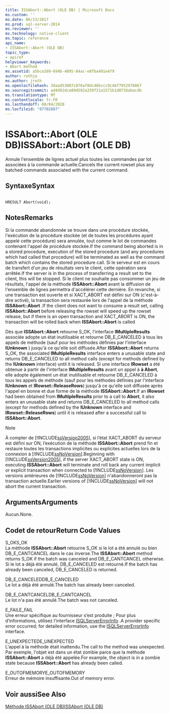 ```yaml
---
title: ISSAbort::Abort (OLE DB) | Microsoft Docs
ms.custom: ''
ms.date: 06/13/2017
ms.prod: sql-server-2014
ms.reviewer: ''
ms.technology: native-client
ms.topic: reference
api_name:
- ISSAbort::Abort (OLE DB)
topic_type:
- apiref
helpviewer_keywords:
- Abort method
ms.assetid: a5bca169-694b-4895-84ac-e8fba491e479
author: rothja
ms.author: jroth
ms.openlocfilehash: 3daad53087c876af8dc46bccc9c4bf7952976067
ms.sourcegitcommit: ad4d92dce894592a259721a1571b1d8736abacdb
ms.translationtype: MT
ms.contentlocale: fr-FR
ms.lasthandoff: 08/04/2020
ms.locfileid: "87702887"
---
```

# <a name="issabortabort-ole-db"></a><span data-ttu-id="f7b80-102">ISSAbort::Abort (OLE DB)</span><span class="sxs-lookup"><span data-stu-id="f7b80-102">ISSAbort::Abort (OLE DB)</span></span>
  <span data-ttu-id="f7b80-103">Annule l'ensemble de lignes actuel plus toutes les commandes par lot associées à la commande actuelle.</span><span class="sxs-lookup"><span data-stu-id="f7b80-103">Cancels the current rowset plus any batched commands associated with the current command.</span></span>  
  
## <a name="syntax"></a><span data-ttu-id="f7b80-104">Syntaxe</span><span class="sxs-lookup"><span data-stu-id="f7b80-104">Syntax</span></span>  
  
```  
  
HRESULT Abort(void);  
```  
  
## <a name="remarks"></a><span data-ttu-id="f7b80-105">Notes</span><span class="sxs-lookup"><span data-stu-id="f7b80-105">Remarks</span></span>  
 <span data-ttu-id="f7b80-106">Si la commande abandonnée se trouve dans une procédure stockée, l'exécution de la procédure stockée (et de toutes les procédures ayant appelé cette procédure) sera annulée, tout comme le lot de commandes contenant l'appel de procédure stockée.</span><span class="sxs-lookup"><span data-stu-id="f7b80-106">If the command being aborted is in a stored procedure, execution of the stored procedure (and any procedures which had called that procedure) will be terminated as well as the command batch which contains the stored procedure call.</span></span> <span data-ttu-id="f7b80-107">Si le serveur est en cours de transfert d'un jeu de résultats vers le client, cette opération sera arrêtée.</span><span class="sxs-lookup"><span data-stu-id="f7b80-107">If the server is in the process of transferring a result set to the client, this will be stopped.</span></span> <span data-ttu-id="f7b80-108">Si le client ne souhaite pas consommer un jeu de résultats, l'appel de la méthode **ISSAbort::Abort** avant la diffusion de l'ensemble de lignes permettra d'accélérer cette dernière. En revanche, si une transaction est ouverte et si XACT_ABORT est défini sur ON (c'est-à-dire activé), la transaction sera restaurée lors de l'appel de la méthode **ISSAbort::Abort** .</span><span class="sxs-lookup"><span data-stu-id="f7b80-108">If the client does not want to consume a result set, calling **ISSAbort::Abort** before releasing the rowset will speed up the rowset release, but if there is an open transaction and XACT_ABORT is ON, the transaction will be rolled back when **ISSAbort::Abort** is called</span></span>  
  
 <span data-ttu-id="f7b80-109">Dès que **ISSAbort::Abort** retourne S_OK, l'interface **IMultipleResults** associée adopte un état inutilisable et retourne DB_E_CANCELED à tous les appels de méthode (sauf pour les méthodes définies par l'interface **IUnknown** ) jusqu'à ce qu'elle soit diffusée.</span><span class="sxs-lookup"><span data-stu-id="f7b80-109">After **ISSAbort::Abort** returns S_OK, the associated **IMultipleResults** interface enters a unusable state and returns DB_E_CANCELED to all method calls (except for methods defined by the **IUnknown** interface) until it is released.</span></span> <span data-ttu-id="f7b80-110">Si une interface **IRowset** a été obtenue à partir de l'interface **IMultipleResults** avant un appel à **à Abort**, elle adopte également un état inutilisable et retourne DB_E_CANCELED à tous les appels de méthode (sauf pour les méthodes définies par l'interface **IUnknown** et **IRowset::ReleaseRows**) jusqu'à ce qu'elle soit diffusée après l'appel en bonne et due forme de la méthode **ISSAbort::Abort**.</span><span class="sxs-lookup"><span data-stu-id="f7b80-110">If an **IRowset** had been obtained from **IMultipleResults** prior to a call to **Abort**, it also enters an unusable state and returns DB_E_CANCELED to all method calls (except for methods defined by the **IUnknown** interface and **IRowset::ReleaseRows**) until it is released after a successful call to **ISSAbort::Abort**.</span></span>  
  
> [!NOTE]  
>  <span data-ttu-id="f7b80-111">À compter de [!INCLUDE[ssVersion2005](../../includes/ssversion2005-md.md)], si l’état XACT_ABORT du serveur est défini sur ON, l’exécution de la méthode **ISSAbort::Abort** prend fin et restaure toutes les transactions implicites ou explicites actuelles lors de la connexion à [!INCLUDE[ssNoVersion](../../includes/ssnoversion-md.md)].</span><span class="sxs-lookup"><span data-stu-id="f7b80-111">Beginning with [!INCLUDE[ssVersion2005](../../includes/ssversion2005-md.md)], if the server XACT_ABORT state is ON, executing **ISSAbort::Abort** will terminate and roll back any current implicit or explicit transaction when connected to [!INCLUDE[ssNoVersion](../../includes/ssnoversion-md.md)].</span></span> <span data-ttu-id="f7b80-112">Les versions antérieures de [!INCLUDE[ssNoVersion](../../includes/ssnoversion-md.md)] n'abandonneront pas la transaction actuelle.</span><span class="sxs-lookup"><span data-stu-id="f7b80-112">Earlier versions of [!INCLUDE[ssNoVersion](../../includes/ssnoversion-md.md)] will not abort the current transaction.</span></span>  
  
## <a name="arguments"></a><span data-ttu-id="f7b80-113">Arguments</span><span class="sxs-lookup"><span data-stu-id="f7b80-113">Arguments</span></span>  
 <span data-ttu-id="f7b80-114">Aucun.</span><span class="sxs-lookup"><span data-stu-id="f7b80-114">None.</span></span>  
  
## <a name="return-code-values"></a><span data-ttu-id="f7b80-115">Codet de retour</span><span class="sxs-lookup"><span data-stu-id="f7b80-115">Return Code Values</span></span>  
 <span data-ttu-id="f7b80-116">S_OK</span><span class="sxs-lookup"><span data-stu-id="f7b80-116">S_OK</span></span>  
 <span data-ttu-id="f7b80-117">La méthode **ISSAbort::Abort** retourne S_OK si le lot a été annulé ou bien DB_E_CANTCANCEL dans le cas inverse.</span><span class="sxs-lookup"><span data-stu-id="f7b80-117">The **ISSAbort::Abort** method returns S_OK if the batch was canceled and DB_E_CANTCANCEL otherwise.</span></span> <span data-ttu-id="f7b80-118">Si le lot a déjà été annulé, DB_E_CANCELED est retourné.</span><span class="sxs-lookup"><span data-stu-id="f7b80-118">If the batch has already been canceled, DB_E_CANCELED is returned.</span></span>  
  
 <span data-ttu-id="f7b80-119">DB_E_CANCELED</span><span class="sxs-lookup"><span data-stu-id="f7b80-119">DB_E_CANCELED</span></span>  
 <span data-ttu-id="f7b80-120">Le lot a déjà été annulé.</span><span class="sxs-lookup"><span data-stu-id="f7b80-120">The batch has already been canceled.</span></span>  
  
 <span data-ttu-id="f7b80-121">DB_E_CANTCANCEL</span><span class="sxs-lookup"><span data-stu-id="f7b80-121">DB_E_CANTCANCEL</span></span>  
 <span data-ttu-id="f7b80-122">Le lot n'a pas été annulé.</span><span class="sxs-lookup"><span data-stu-id="f7b80-122">The batch was not canceled.</span></span>  
  
 <span data-ttu-id="f7b80-123">E_FAIL</span><span class="sxs-lookup"><span data-stu-id="f7b80-123">E_FAIL</span></span>  
 <span data-ttu-id="f7b80-124">Une erreur spécifique au fournisseur s’est produite ; Pour plus d’informations, utilisez l’interface [ISQLServerErrorInfo](../../database-engine/dev-guide/isqlservererrorinfo-ole-db.md) .</span><span class="sxs-lookup"><span data-stu-id="f7b80-124">A provider specific error occurred; for detailed information, use the [ISQLServerErrorInfo](../../database-engine/dev-guide/isqlservererrorinfo-ole-db.md) interface.</span></span>  
  
 <span data-ttu-id="f7b80-125">E_UNEXPECTED</span><span class="sxs-lookup"><span data-stu-id="f7b80-125">E_UNEXPECTED</span></span>  
 <span data-ttu-id="f7b80-126">L'appel à la méthode était inattendu.</span><span class="sxs-lookup"><span data-stu-id="f7b80-126">The call to the method was unexpected.</span></span> <span data-ttu-id="f7b80-127">Par exemple, l'objet est dans un état zombie parce que la méthode **ISSAbort::Abort** a déjà été appelée.</span><span class="sxs-lookup"><span data-stu-id="f7b80-127">For example, the object is in a zombie state because **ISSAbort::Abort** has already been called.</span></span>  
  
 <span data-ttu-id="f7b80-128">E_OUTOFMEMORY</span><span class="sxs-lookup"><span data-stu-id="f7b80-128">E_OUTOFMEMORY</span></span>  
 <span data-ttu-id="f7b80-129">Erreur de mémoire insuffisante.</span><span class="sxs-lookup"><span data-stu-id="f7b80-129">Out of memory error.</span></span>  
  
## <a name="see-also"></a><span data-ttu-id="f7b80-130">Voir aussi</span><span class="sxs-lookup"><span data-stu-id="f7b80-130">See Also</span></span>  
 [<span data-ttu-id="f7b80-131">Méthode ISSAbort &#40;OLE DB&#41;</span><span class="sxs-lookup"><span data-stu-id="f7b80-131">ISSAbort &#40;OLE DB&#41;</span></span>](../../database-engine/dev-guide/issabort-ole-db.md)  
  
  
